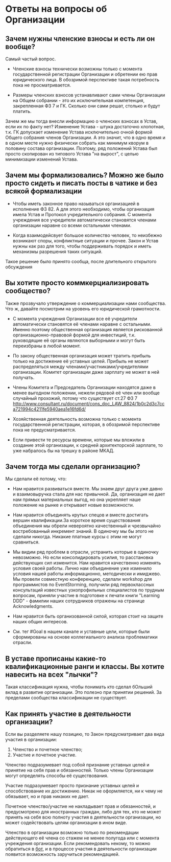 # Ответы на вопросы об Организации

## Зачем нужны членские взносы и есть ли он вообще?

Самый частый вопрос. 

- Членские взносы технически возможны только с момента государственной регистрации Организации и обретении ею прав юридического лица. В обозримой перспективе такая потребность пока не просматривается.

- Размеры членских взносов устанавливают сами члены Организации на Общем собрании - это их исключительная компетенция, закрепленная ФЗ 7 и ГК. Сколько они сами решат, столько и будут платить.

Зачем же мы тогда внесли информацию о членских взносах в Устав, если их по факту нет? Изменение Устава - штука достаточно хлопотная, т.к. ГК допускает изменение Устава исключительно очной формой Общего собрания членов Организации. А это значит, что в одно время и в одном месте нужно физически собрать как минимум кворум в половину состава организации. Поэтому, ряд положений Устава был просто скопирован из типового Устава "на вырост", с целью минимизации изменений Устава.


## Зачем мы формализовались? Можно же было просто сидеть и писать посты в чатике и без всякой формализации

- Чтобы иметь законное право называться организацией в исполнение ФЗ 82. А для этого необходимо, чтобы организация имела Устав и Протокол учредительного собрания. С момента учреждения все учредители автоматически становятся членами организации наравне со всеми остальными членами.

- Когда взаимодейсвует большое количество человек, то неизбежно возникают споры, конфликтные ситуации и прочее. Закон и Устав нужны как раз для того, чтобы поддерживать порядок и иметь механизмы разрешения таких ситуаций. 


Такое решение было принято сообща, после длительного открытого обсуждения


## Вы хотите просто коммкерциализировать сообщество?

Также прозвучало утверждение о коммерциализации нами сообщества. Что ж, давайте посмотрим на уровень его юридической грамотности.

- С момента учреждения Организации все её учредители автоматически становятся её членами наравне с остальными. Именно поэтому общественная организация является рискованной организационно-правовой формой для инвестиций, т.к. руководящие её органы являются выборными и могут быть переизбраны в любой момент.

- По закону общественная организация может тратить прибыль только на достижение её уставных целей. Прибыль не может распределяться между членами/участниками/учредителями организации. Комитет организации даже зарплату не может в ней получать.

- Члены Комитета и Председатель Организации находятся даже в менее выгодном положении, нежели рядовой её член или вообще случайный прохожий, потому что существует ст.27 ФЗ 7
http://www.consultant.ru/document/cons_doc_LAW_8824/1b0c2d3c7cca721994c4211fe5940aea1e16fd6d/

- Хозяйственная деятельность возможна только с момента государственной регистрации, которая, в обозримой перспективе пока не предусматривается.

- Если привести те ресурсы времени, которые мы вложили в создание этой организации, к средней архитекторской зарплате, то уже набралось бы на трешку в районе МКАД.


## Зачем тогда мы сделали организацию?

Мы сделали её потому, что:

- Нам нравится развиваться вместе. Мы знаем друг друга уже давно и взаимовыручка стала для нас привычной. Да, организация не дает нам прямых материальных выгод, но она укрепляет наше положение на рынке и открывает новые возможности.

- Нам нравится объединять крутых спецов и вместе достигать вершин квалификации.За короткое время существования объединения мы обрели невероятно качественный и чрезвычайно востребованный инкремент знаний. В одиночку мы бы этого не сделали никогда. Никакие платные курсы с этим не могут сравниться.

- Мы видим ряд проблем в отрасли, устранить которые в одиночку невозможно. Но если консолидировать усилия, то расстановка действующих сил изменится. Нам нравится качественно изменять условия своей работы. Лично нам объединение уже изменило условия нашей работы информационно, методически и имиджево. Мы провели совместную конференцию, сделали workshop для программистов по EventStorming, получили ряд первоклассных консультаций известных узкопрофильных специалистов по трудным вопросам, приняли участие в подготовке к печати книги "Learning DDD" - фамилии наших сотрудников отражены на странице Acknowledgments.

- Нам нравится быть организованной силой, которая стоит на защите наших общих интересов.

- См. тег #Goal в нашем канале и уставные цели, которые были сформированы на основе коллегиального анализа проблематики отрасли.

## В уставе прописаны какие-то квалификационные ранги и классы. Вы хотите навесить на всех "лычки"?

Такая классификация нужна, чтобы понимать кто сделал бОльший вклад в развитие организации. Это полезно при принятии решений. За пределами сообщества классификации не существует.


## Как принять участие в деятельности организации?

Если вы разделяете нашу позицию, то Закон предусматривает два вида участия в организации:

1. Членство и почетное членство;
2. Участие и почетное участие.

Членство подразумевает под собой признание уставных целей и принятие на себя прав и обязанностей. Только члены Организации могут определять способы её существования.

Участие подразумевает просто признание уставных целей и способствование их достижению. Никак не оформляется, ни к чему не обязывает, но и прав никаких не дает.

Почетное членство/участие не накладывает прав и обязанностей, и предусмотрено для иностранных граждан, либо для тех, кто не может принять на себя всю полноту участия в деятельности организации, но может содействовать целям организации в ином виде.

Членство в организации возможно только по рекомендации действующего её члена со стажем не менее полугода или с момента учреждения организации. Если рекомендовать некому, то можно обратиться в [бот](http://t.me/ru_arc_bot), и в процессе участия в деятельности организации появится возможность заручиться рекомендацией.


